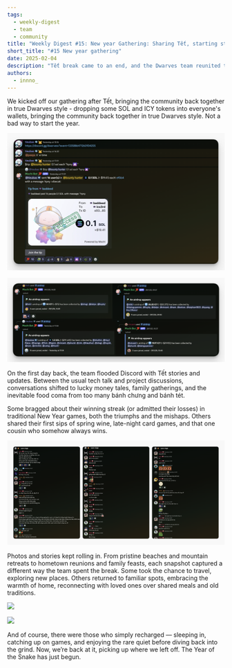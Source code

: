 ```yaml
---
tags:
  - weekly-digest
  - team
  - community
title: "Weekly Digest #15: New year Gathering: Sharing Tết, starting strong"
short_title: "#15 New year gathering"
date: 2025-02-04
description: "Tết break came to an end, and the Dwarves team reunited to share stories, reconnect, and kick off the Year of the Snake in style. We brought it all back to Discord—along with a little SOL & ICY drop to start the year right."
authors:
  - innno_
---
```


We kicked off our gathering after Tết, bringing the community back together in true Dwarves style - dropping some SOL and ICY tokens into everyone's wallets, bringing the community back together in true Dwarves style. Not a bad way to start the year.

![](assets/15-new-year-gathering-airdrop.png)

![](assets/15-new-year-gathering-airdrop-icy.png)

On the first day back, the team flooded Discord with Tết stories and updates. Between the usual tech talk and project discussions, conversations shifted to lucky money tales, family gatherings, and the inevitable food coma from too many bánh chưng and bánh tét.

Some bragged about their winning streak (or admitted their losses) in traditional New Year games, both the triumphs and the mishaps. Others shared their first sips of spring wine, late-night card games, and that one cousin who somehow always wins.

![](assets/15-new-year-gathering-convo.png)

Photos and stories kept rolling in. From pristine beaches and mountain retreats to hometown reunions and family feasts, each snapshot captured a different way the team spent the break. Some took the chance to travel, exploring new places. Others returned to familiar spots, embracing the warmth of home, reconnecting with loved ones over shared meals and old traditions.

![](assets/15-new-year-gathering-moments-1.png)

![](assets/15-new-year-gathering-2.png)

And of course, there were those who simply recharged — sleeping in, catching up on games, and enjoying the rare quiet before diving back into the grind. Now, we’re back at it, picking up where we left off. The Year of the Snake has just begun.


